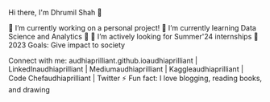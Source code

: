 Hi there, I'm Dhrumil Shah 👋

🔭 I’m currently working on a personal project!
🌱 I’m currently learning Data Science and Analytics 🤣
👯 I’m actively looking for Summer'24 internships
🥅 2023 Goals: Give impact to society

Connect with me:
audhiaprilliant.github.ioaudhiaprilliant | LinkedInaudhiaprilliant | Mediumaudhiaprilliant | Kaggleaudhiaprilliant | Code Chefaudhiaprilliant | Twitter
⚡ Fun fact: I love blogging, reading books, and drawing





